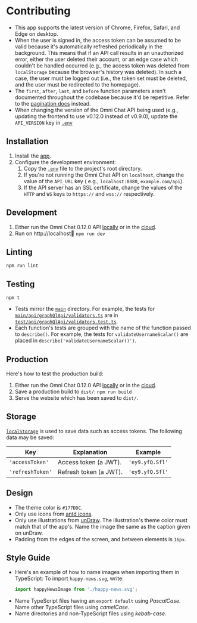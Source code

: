 # Contributing

- This app supports the latest version of Chrome, Firefox, Safari, and Edge on desktop.
- When the user is signed in, the access token can be assumed to be valid because it's automatically refreshed
  periodically in the background. This means that if an API call results in an unauthorized error, either the user
  deleted their account, or an edge case which couldn't be handled occurred (e.g., the access token was deleted
  from `localStorage` because the browser's history was deleted). In such a case, the user must be logged out (i.e., the
  token set must be deleted, and the user must be redirected to the homepage).
- The `first`, `after`, `last`, and `before` function parameters aren't documented throughout the codebase because it'd
  be repetitive. Refer to
  the [pagination docs](https://github.com/neelkamath/omni-chat/blob/v0.12.0/docs/api.md#pagination) instead.
- When changing the version of the Omni Chat API being used (e.g., updating the frontend to use v0.12.0 instead of
  v0.9.0), update the `API_VERSION` key in [`.env`](/docs/.env)

## Installation

1. Install the [app](install.md).
1. Configure the development environment:
    1. Copy the [`.env`](/docs/.env) file to the project's root directory.
    1. If you're not running the Omni Chat API on `localhost`, change the value of the `API_URL` key (
       e.g., `localhost:8080`, `example.com/api`).
    1. If the API server has an SSL certificate, change the values of the `HTTP` and `WS` keys to `https://`
       and `wss://` respectively.

## Development

1. Either run the Omni Chat 0.12.0
   API [locally](https://github.com/neelkamath/omni-chat/blob/v0.12.0/docs/docker-compose.md) or in
   the [cloud](https://github.com/neelkamath/omni-chat/blob/v0.12.0/docs/cloud.md).
1. Run on http://localhost:1234: `npm run dev`

## Linting

```
npm run lint
```

## Testing

```
npm t
```

- Tests mirror the [`main`](/main) directory. For example, the tests
  for [`main/api/graphQlApi/validators.ts`](/main/api/networking/graphql/validators.ts) are
  in [`test/api/graphQlApi/validators.test.ts`](/test/api/graphQlApi/validators.test.ts).
- Each function's tests are grouped with the name of the function passed to `describe()`. For example, the tests
  for `validateUsernameScalar()` are placed in `describe('validateUsernameScalar()')`.

## Production

Here's how to test the production build:

1. Either run the Omni Chat 0.12.0
   API [locally](https://github.com/neelkamath/omni-chat/blob/v0.12.0/docs/docker-compose.md) or in
   the [cloud](https://github.com/neelkamath/omni-chat/blob/v0.12.0/docs/cloud.md).
1. Save a production build to `dist/`: `npm run build`
1. Serve the website which has been saved to `dist/`.

## Storage

[`localStorage`](https://developer.mozilla.org/en-US/docs/Web/API/Window/localStorage) is used to save data such as
access tokens. The following data may be saved:

|Key|Explanation|Example|
|---|---|---|
|`'accessToken'`|Access token (a JWT).|`'ey9.yfQ.Sfl'`|
|`'refreshToken'`|Refresh token (a JWT).|`'ey9.yfQ.Sfl'`|

## Design

- The theme color is `#177DDC`.
- Only use icons from [antd icons](https://ant.design/components/icon/).
- Only use illustrations from [unDraw](https://undraw.co/). The illustration's theme color must match that of the app's.
  Name the image the same as the caption given on unDraw.
- Padding from the edges of the screen, and between elements is `16px`.

## Style Guide

- Here's an example of how to name images when importing them in TypeScript: To import `happy-news.svg`, write:
    ```ts
    import happyNewsImage from './happy-news.svg';
    ```
- Name TypeScript files having an `export default` using _PascalCase_. Name other TypeScript files using _camelCase_.
- Name directories and non-TypeScript files using _kebab-case_.
